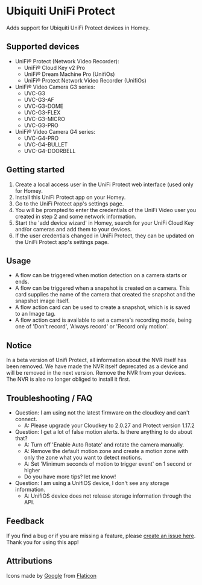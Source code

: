 # Ubiquiti UniFi Protect

Adds support for Ubiquiti UniFi Protect devices in Homey.

## Supported devices

* UniFi® Protect (Network Video Recorder):
	* UniFi® Cloud Key v2 Pro
	* UniFi® Dream Machine Pro (UnifiOs)
	* UniFi® Protect Network Video Recorder (UnifiOs)
* UniFi® Video Camera G3 series:
	* UVC-G3
	* UVC-G3-AF
	* UVC-G3-DOME
	* UVC-G3-FLEX
	* UVC-G3-MICRO
	* UVC-G3-PRO
* UniFi® Video Camera G4 series:
	* UVC-G4-PRO
	* UVC-G4-BULLET
  * UVC-G4-DOORBELL

## Getting started

1. Create a local access user in the UniFi Protect web interface (used only for Homey.
2. Install this UniFi Protect app on your Homey.
3. Go to the UniFi Protect app's settings page.
4. You will be prompted to enter the credentials of the UniFi Video user you created in step 2 and some network information.
5. Start the 'add device wizard' in Homey, search for your UniFi Cloud Key and/or cameras and add them to your devices.
6. If the user credentials changed in UniFi Protect, they can be updated on the UniFi Protect app's settings page.

## Usage

* A flow can be triggered when motion detection on a camera starts or ends.
* A flow can be triggered when a snapshot is created on a camera. This card supplies the name of the camera that created the snapshot and the snapshot image itself.
* A flow action card can be used to create a snapshot, which is is saved to an Image tag.
* A flow action card is available to set a camera's recording mode, being one of 'Don't record', 'Always record' or 'Record only motion'.

## Notice
In a beta version of Unifi Protect, all information about the NVR itself has been removed. We have made the NVR itself deprecated as a device and will be removed in the next version.
Remove the NVR from your devices. The NVR is also no longer obliged to install it first.

## Troubleshooting / FAQ
* Question: I am using not the latest firmware on the cloudkey and can't connect.
    * A: Please upgrade your Cloudkey to 2.0.27 and Protect version 1.17.2
* Question: I get a lot of false motion alerts. Is there anything to do about that?
    * A: Turn off 'Enable Auto Rotate' and rotate the camera manually.
    * A: Remove the default motion zone and create a motion zone with only the zone what you want to detect motions.
    * A: Set 'Minimum seconds of motion to trigger event' on 1 second or higher
    * Do you have more tips? let me know!
* Question: I am using a UnifiOS device, I don't see any storage information.
    * A: UnifiOS device does not release storage information through the API.


## Feedback

If you find a bug or if you are missing a feature, please [create an issue here](https://github.com/steffjenl/com.ubnt.unifiprotect/issues).
Thank you for using this app!

## Attributions

Icons made by [Google](https://www.flaticon.com/authors/google) from [Flaticon](https://www.flaticon.com/)
